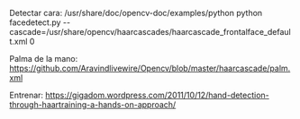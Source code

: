 Detectar cara:
/usr/share/doc/opencv-doc/examples/python
python facedetect.py --cascade=/usr/share/opencv/haarcascades/haarcascade_frontalface_default.xml 0


Palma de la mano:
https://github.com/Aravindlivewire/Opencv/blob/master/haarcascade/palm.xml

Entrenar:
https://gigadom.wordpress.com/2011/10/12/hand-detection-through-haartraining-a-hands-on-approach/
